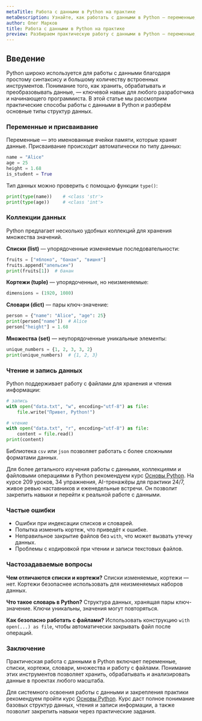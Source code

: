 ```yaml
---
metaTitle: Работа с данными в Python на практике
metaDescription: Узнайте, как работать с данными в Python — переменные, коллекции, операции с ними, чтение и запись информации. Практическое руководство для новичков.
author: Олег Марков
title: Работа с данными в Python на практике
preview: Разбираем практическую работу с данными в Python — переменные, списки, словари, чтение и запись информации. Пошаговое руководство для новичков.
---
```


## Введение

Python широко используется для работы с данными благодаря простому синтаксису и большому количеству встроенных инструментов. Понимание того, как хранить, обрабатывать и преобразовывать данные, — ключевой навык для любого разработчика и начинающего программиста.
В этой статье мы рассмотрим практические способы работы с данными в Python и разберём основные типы структур данных.

### Переменные и присваивание

Переменные — это именованные ячейки памяти, которые хранят данные. Присваивание происходит автоматически по типу данных:

```python
name = "Alice"
age = 25
height = 1.68
is_student = True
```

Тип данных можно проверить с помощью функции `type()`:

```python
print(type(name))    # <class 'str'>
print(type(age))     # <class 'int'>
```

### Коллекции данных

Python предлагает несколько удобных коллекций для хранения множества значений.

**Списки (list)** — упорядоченные изменяемые последовательности:

```python
fruits = ["яблоко", "банан", "вишня"]
fruits.append("апельсин")
print(fruits[1])  # банан
```

**Кортежи (tuple)** — упорядоченные, но неизменяемые:

```python
dimensions = (1920, 1080)
```

**Словари (dict)** — пары ключ-значение:

```python
person = {"name": "Alice", "age": 25}
print(person["name"])  # Alice
person["height"] = 1.68
```

**Множества (set)** — неупорядоченные уникальные элементы:

```python
unique_numbers = {1, 2, 3, 3, 2}
print(unique_numbers)  # {1, 2, 3}
```

### Чтение и запись данных

Python поддерживает работу с файлами для хранения и чтения информации:

```python
# запись
with open("data.txt", "w", encoding="utf-8") as file:
    file.write("Привет, Python!")

# чтение
with open("data.txt", "r", encoding="utf-8") as file:
    content = file.read()
print(content)
```

Библиотека `csv` или `json` позволяет работать с более сложными форматами данных.

Для более детального изучения работы с данными, коллекциями и файловыми операциями в Python рекомендуем курс [Основы Python](https://purpleschool.ru/course/python-basics?utm_source=knowledgebase&utm_medium=article&utm_campaign=Rabota_s_dannymi_v_Python_na_praktike).
На курсе 209 уроков, 34 упражнения, AI-тренажёры для практики 24/7, живое ревью наставников и еженедельные встречи. Он позволит закрепить навыки и перейти к реальной работе с данными.

### Частые ошибки

* Ошибки при индексации списков и словарей.
* Попытка изменить кортеж, что приведёт к ошибке.
* Неправильное закрытие файлов без `with`, что может вызвать утечку данных.
* Проблемы с кодировкой при чтении и записи текстовых файлов.

### Частозадаваемые вопросы

**Чем отличаются списки и кортежи?**
Списки изменяемые, кортежи — нет. Кортежи безопаснее использовать для неизменяемых наборов данных.

**Что такое словарь в Python?**
Структура данных, хранящая пары ключ-значение. Ключи уникальны, значения могут повторяться.

**Как безопасно работать с файлами?**
Использовать конструкцию `with open(...) as file`, чтобы автоматически закрывать файл после операций.

### Заключение

Практическая работа с данными в Python включает переменные, списки, кортежи, словари, множества и работу с файлами. Понимание этих инструментов позволяет хранить, обрабатывать и анализировать данные в проектах любого масштаба.

Для системного освоения работы с данными и закрепления практики рекомендуем пройти курс [Основы Python](https://purpleschool.ru/course/python-basics?utm_source=knowledgebase&utm_medium=article&utm_campaign=Rabota_s_dannymi_v_Python_na_praktike).
Курс даст полное понимание базовых структур данных, чтения и записи информации, а также позволит закрепить навыки через практические задания.
